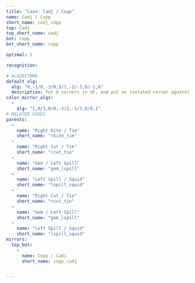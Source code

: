 ```yaml
---
title: "Case: Cadj / Copp"
name: Cadj / Copp
short_name: cadj_copp
top: Cadj
top_short_name: cadj
bot: Copp
bot_short_name: copp

optimal: 5

recognition:

# ALGORITHMS
default_alg:
  alg: "0,-1/0,-3/0,3/1,-2/-3,0/-1,0"
  description: Put U corners in UF, and put an isolated corner against slice in DFR.
color_mirror_algs:
  -
    alg: "1,0/3,0/0,-3/2,-1/3,0/0,1"
# RELATED CASES
parents:
  -
    name: "Right Kite / Tie"
    short_name: "rkite_tie"
  -
    name: "Right Cut / Tie"
    short_name: "rcut_tie"
  -
    name: "Gem / Left Spill"
    short_name: "gem_lspill"
  -
    name: "Left Spill / Squid"
    short_name: "lspill_squid"
  -
    name: "Right Cut / Tie"
    short_name: "rcut_tie"
  -
    name: "Gem / Left Spill"
    short_name: "gem_lspill"
  -
    name: "Left Spill / Squid"
    short_name: "lspill_squid"
mirrors:
  top_bot:
    -
      name: Copp / Cadj
      short_name: copp_cadj


---
```


